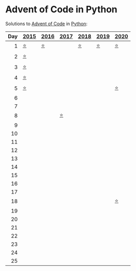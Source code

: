 # Advent of Code in Python

Solutions to [Advent of Code](https://adventofcode.com/) in [Python](https://www.python.org/):

|   Day | [2015](2015)                                         | [2016](2016)                        | [2017](2017)                             | [2018](2018)                      | [2019](2019)                                     | [2020](2020)                  |
|------:|:-----------------------------------------------------|:------------------------------------|:-----------------------------------------|:----------------------------------|:-------------------------------------------------|:------------------------------|
|     1 | [⭐](2015/01_not_quite_lisp)                         | [⭐](2016/01_no_time_for_a_taxicab) |                                          | [⭐](2018/01_chronal_calibration) | [⭐](2019/01_the_tyranny_of_the_rocket_equation) | [⭐](2020/01_report_repair)   |
|     2 | [⭐](2015/02_i_was_told_there_would_be_no_math)      |                                     |                                          |                                   |                                                  |                               |
|     3 | [⭐](2015/03_perfectly_spherical_houses_in_a_vacuum) |                                     |                                          |                                   |                                                  |                               |
|     4 | [⭐](2015/04_the_ideal_stocking_stuffer)             |                                     |                                          |                                   |                                                  |                               |
|     5 | [⭐](2015/05_doesnt_he_have_intern-elves_for_this)   |                                     |                                          |                                   |                                                  | [⭐](2020/05_binary_boarding) |
|     6 |                                                      |                                     |                                          |                                   |                                                  |                               |
|     7 |                                                      |                                     |                                          |                                   |                                                  |                               |
|     8 |                                                      |                                     | [⭐](2017/08_i_heard_you_like_registers) |                                   |                                                  |                               |
|     9 |                                                      |                                     |                                          |                                   |                                                  |                               |
|    10 |                                                      |                                     |                                          |                                   |                                                  |                               |
|    11 |                                                      |                                     |                                          |                                   |                                                  |                               |
|    12 |                                                      |                                     |                                          |                                   |                                                  |                               |
|    13 |                                                      |                                     |                                          |                                   |                                                  |                               |
|    14 |                                                      |                                     |                                          |                                   |                                                  |                               |
|    15 |                                                      |                                     |                                          |                                   |                                                  |                               |
|    16 |                                                      |                                     |                                          |                                   |                                                  |                               |
|    17 |                                                      |                                     |                                          |                                   |                                                  |                               |
|    18 |                                                      |                                     |                                          |                                   |                                                  | [⭐](2020/18_operation_order) |
|    19 |                                                      |                                     |                                          |                                   |                                                  |                               |
|    20 |                                                      |                                     |                                          |                                   |                                                  |                               |
|    21 |                                                      |                                     |                                          |                                   |                                                  |                               |
|    22 |                                                      |                                     |                                          |                                   |                                                  |                               |
|    23 |                                                      |                                     |                                          |                                   |                                                  |                               |
|    24 |                                                      |                                     |                                          |                                   |                                                  |                               |
|    25 |                                                      |                                     |                                          |                                   |                                                  |                               |
